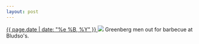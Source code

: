 ```yaml
---
layout: post
---
```


<p>
  <a href="/245">
    <time>{{ page.date | date: "%e %B, %Y" }}</time>
  </a>
  <a href="/245"><img src="{{ site.assets_url }}/245.jpg"/></a>
  <span>Greenberg men out for barbecue at Bludso's.</span>
</p>

